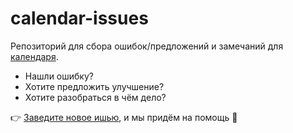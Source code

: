 # calendar-issues

Репозиторий для сбора ошибок/предложений и замечаний для [календаря](https://calendar.jokerinteractive.ru).

* Нашли ошибку?
* Хотите предложить улучшение?
* Хотите разобраться в чём дело?

:point_right: [Заведите новое ишью](https://github.com/makehtml/calendar-issues/issues/new/choose), и мы придём на помощь :muscle:
